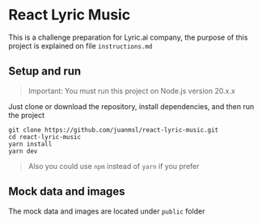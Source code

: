 # React Lyric Music

This is a challenge preparation for Lyric.ai company, the purpose of this project is explained on file `instructions.md`

## Setup and run

> Important: You must run this project on Node.js version 20.x.x

Just clone or download the repository, install dependencies, and then run the project


```shell
git clone https://github.com/juanmsl/react-lyric-music.git
cd react-lyric-music
yarn install
yarn dev
```

> Also you could use `npm` instead of `yarn` if you prefer

## Mock data and images

The mock data and images are located under `public` folder